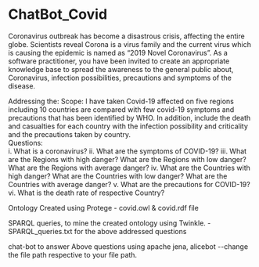 # ChatBot_Covid
Coronavirus outbreak has become a disastrous crisis, affecting the entire globe. Scientists reveal
Corona is a virus family and the current virus which is causing the epidemic is named as “2019
Novel Coronavirus”. As a software practitioner, you have been invited to create an appropriate
knowledge base to spread the awareness to the general public about, Coronavirus, infection
possibilities, precautions and symptoms of the disease. 


Addressing the: 
Scope: I have taken Covid-19 affected on five regions including 10 countries are compared with few covid-19 symptoms and precautions that has been identified by WHO.  In addition, include the death and casualties for each country with the infection possibility and criticality and the precautions taken by country.  
Questions:  
i. What is a coronavirus? 
ii. What are the symptoms of COVID-19?
iii. What are the Regions with high danger? What are the Regions with low danger? What are the Regions with average danger?
iv. What are the Countries with high danger? What are the Countries with low danger? What are the Countries with average danger? 
v. What are the precautions for COVID-19? 
vi. What is the death rate of respective Country? 

Ontology Created using Protege - covid.owl & covid.rdf file 

SPARQL queries, to mine the created ontology using Twinkle.  - SPARQL_queries.txt for the above addressed questions

chat-bot to answer Above questions using apache jena, alicebot
--change the file path respective to your file path. 

 
 
 
